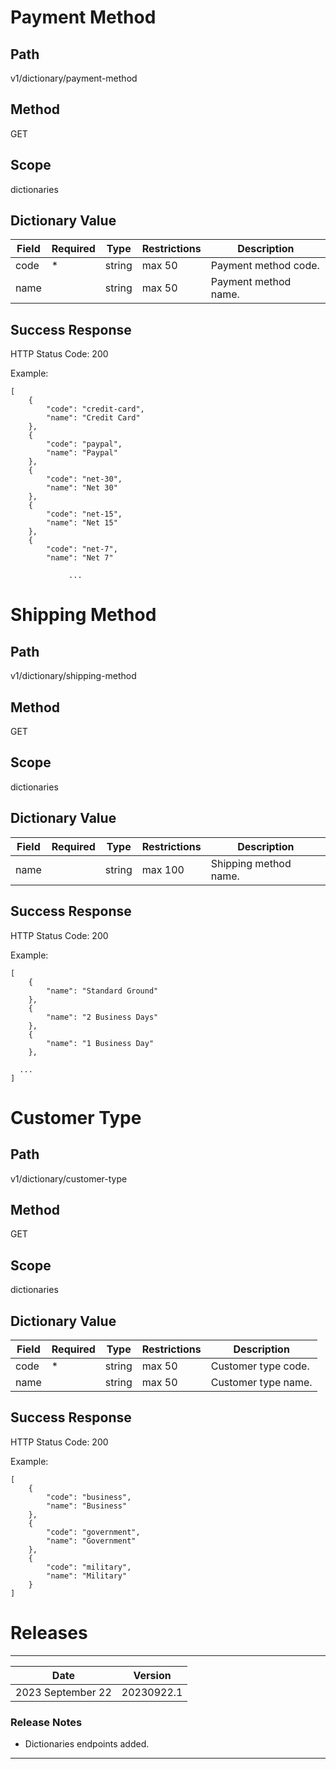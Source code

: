 # Payment Method

## Path
v1/dictionary/payment-method

## Method

GET

## Scope
dictionaries

## Dictionary Value
| Field | Required | Type | Restrictions | Description |
|--|--|--|--|--|
| code | * | string | max 50 | Payment method code. |
| name |   | string | max 50 | Payment method name. |

## Success Response

HTTP Status Code: 200

Example:
```
[
    {
        "code": "credit-card",
        "name": "Credit Card"
    },
    {
        "code": "paypal",
        "name": "Paypal"
    },
    {
        "code": "net-30",
        "name": "Net 30"
    },
    {
        "code": "net-15",
        "name": "Net 15"
    },
    {
        "code": "net-7",
        "name": "Net 7"
      
             ...
```

# Shipping Method

## Path
v1/dictionary/shipping-method

## Method

GET

## Scope
dictionaries

## Dictionary Value
| Field | Required | Type | Restrictions | Description |
|--|--|--|--|--|
| name |   | string | max 100 | Shipping method name. |

## Success Response

HTTP Status Code: 200

Example:
```
[
    {
        "name": "Standard Ground"
    },
    {
        "name": "2 Business Days"
    },
    {
        "name": "1 Business Day"
    },

  ...
]
```

# Customer Type

## Path
v1/dictionary/customer-type

## Method

GET

## Scope
dictionaries

## Dictionary Value
| Field | Required | Type | Restrictions | Description |
|--|--|--|--|--|
| code | * | string | max 50 | Customer type code. |
| name |   | string | max 50 | Customer type name. |

## Success Response

HTTP Status Code: 200

Example:
```
[
    {
        "code": "business",
        "name": "Business"
    },
    {
        "code": "government",
        "name": "Government"
    },
    {
        "code": "military",
        "name": "Military"
    }
]
```


# Releases
-------------------------------
| Date | Version |
|--|--|
| 2023 September 22 | 20230922.1 |
### Release Notes
* Dictionaries endpoints added.
-------------------------------
